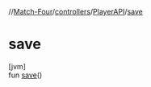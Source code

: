 //[Match-Four](../../../index.md)/[controllers](../index.md)/[PlayerAPI](index.md)/[save](save.md)

# save

[jvm]\
fun [save](save.md)()

